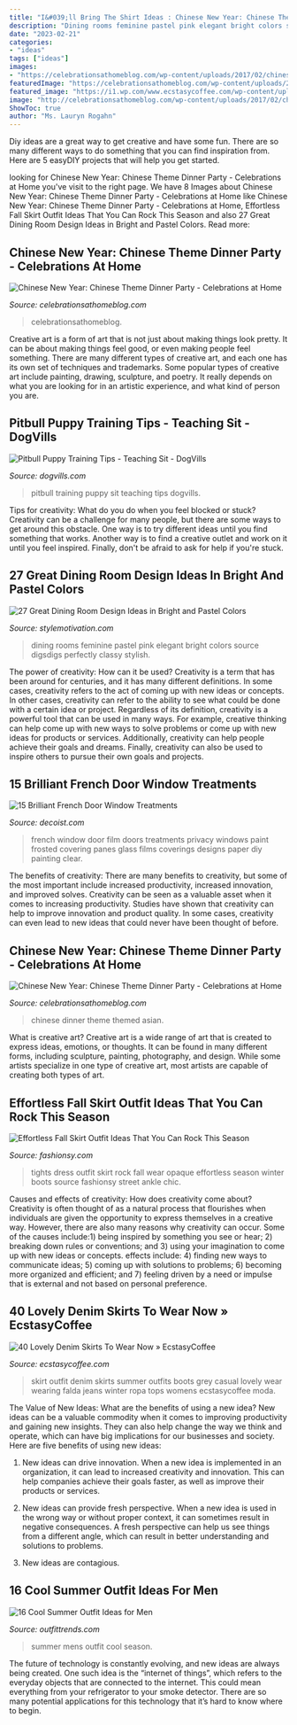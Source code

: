 ```yaml
---
title: "I&#039;ll Bring The Shirt Ideas : Chinese New Year: Chinese Theme Dinner Party"
description: "Dining rooms feminine pastel pink elegant bright colors source digsdigs perfectly classy stylish"
date: "2023-02-21"
categories:
- "ideas"
tags: ["ideas"]
images:
- "https://celebrationsathomeblog.com/wp-content/uploads/2017/02/chinese-theme-new-year-dinner-party-tabletop.jpg"
featuredImage: "https://celebrationsathomeblog.com/wp-content/uploads/2017/02/chinese-theme-new-year-dinner-party-tabletop.jpg"
featured_image: "https://i1.wp.com/www.ecstasycoffee.com/wp-content/uploads/2016/10/Denim-Skirt-Outfit5.jpg?resize=343%2C806"
image: "http://celebrationsathomeblog.com/wp-content/uploads/2017/02/chinese-new-year-dinner-entree.jpg"
ShowToc: true
author: "Ms. Lauryn Rogahn"
---
```



Diy ideas are a great way to get creative and have some fun. There are so many different ways to do something that you can find inspiration from. Here are 5 easyDIY projects that will help you get started.

	

		
looking for Chinese New Year: Chinese Theme Dinner Party - Celebrations at Home you've visit to the right page. We have 8 Images about Chinese New Year: Chinese Theme Dinner Party - Celebrations at Home like Chinese New Year: Chinese Theme Dinner Party - Celebrations at Home, Effortless Fall Skirt Outfit Ideas That You Can Rock This Season and also 27 Great Dining Room Design Ideas in Bright and Pastel Colors. Read more:
		
    
## Chinese New Year: Chinese Theme Dinner Party - Celebrations At Home

<img loading=lazy src="https://celebrationsathomeblog.com/wp-content/uploads/2017/02/chinese-theme-new-year-dinner-party-tabletop.jpg" onerror="this.onerror=null;this.src='https://tse1.mm.bing.net/th?id=OIP.XzU0-WApI6rUHthzMjcfowHaLH&amp;pid=15.1';" alt="Chinese New Year: Chinese Theme Dinner Party - Celebrations at Home">

_Source: celebrationsathomeblog.com_

>celebrationsathomeblog. 

	

Creative art is a form of art that is not just about making things look pretty. It can be about making things feel good, or even making people feel something. There are many different types of creative art, and each one has its own set of techniques and trademarks. Some popular types of creative art include painting, drawing, sculpture, and poetry. It really depends on what you are looking for in an artistic experience, and what kind of person you are.

    
## Pitbull Puppy Training Tips - Teaching Sit - DogVills

<img loading=lazy src="https://www.dogvills.com/wp-content/uploads/2015/04/Pitbull-training-sit-768x1024.jpg" onerror="this.onerror=null;this.src='https://tse4.mm.bing.net/th?id=OIP.TVm_HoEphFEpcc5WMrf1wQHaJ4&amp;pid=15.1';" alt="Pitbull Puppy Training Tips - Teaching Sit - DogVills">

_Source: dogvills.com_

>pitbull training puppy sit teaching tips dogvills. 

	

Tips for creativity: What do you do when you feel blocked or stuck?
Creativity can be a challenge for many people, but there are some ways to get around this obstacle. One way is to try different ideas until you find something that works. Another way is to find a creative outlet and work on it until you feel inspired. Finally, don't be afraid to ask for help if you're stuck.

    
## 27 Great Dining Room Design Ideas In Bright And Pastel Colors

<img loading=lazy src="https://www.stylemotivation.com/wp-content/uploads/2013/09/dining-rooms-15.jpg" onerror="this.onerror=null;this.src='https://tse2.mm.bing.net/th?id=OIP.QTiwuVh1mPJMQ-NIazfVzgHaLS&amp;pid=15.1';" alt="27 Great Dining Room Design Ideas in Bright and Pastel Colors">

_Source: stylemotivation.com_

>dining rooms feminine pastel pink elegant bright colors source digsdigs perfectly classy stylish. 

	

The power of creativity: How can it be used?
Creativity is a term that has been around for centuries, and it has many different definitions. In some cases, creativity refers to the act of coming up with new ideas or concepts. In other cases, creativity can refer to the ability to see what could be done with a certain idea or project. Regardless of its definition, creativity is a powerful tool that can be used in many ways. For example, creative thinking can help come up with new ways to solve problems or come up with new ideas for products or services. Additionally, creativity can help people achieve their goals and dreams. Finally, creativity can also be used to inspire others to pursue their own goals and projects.

    
## 15 Brilliant French Door Window Treatments

<img loading=lazy src="http://cdn.decoist.com/wp-content/uploads/2015/06/french-doors-film-paint.jpg" onerror="this.onerror=null;this.src='https://tse1.mm.bing.net/th?id=OIP.NRzhlarzQttCCbs80pU_nwHaJ3&amp;pid=15.1';" alt="15 Brilliant French Door Window Treatments">

_Source: decoist.com_

>french window door film doors treatments privacy windows paint frosted covering panes glass films coverings designs paper diy painting clear. 

	

The benefits of creativity: There are many benefits to creativity, but some of the most important include increased productivity, increased innovation, and improved solves.
Creativity can be seen as a valuable asset when it comes to increasing productivity. Studies have shown that creativity can help to improve innovation and product quality. In some cases, creativity can even lead to new ideas that could never have been thought of before.

    
## Chinese New Year: Chinese Theme Dinner Party - Celebrations At Home

<img loading=lazy src="http://celebrationsathomeblog.com/wp-content/uploads/2017/02/chinese-new-year-dinner-entree.jpg" onerror="this.onerror=null;this.src='https://tse4.mm.bing.net/th?id=OIP.H6ZgmopHRMajPhLR1DmqhAHaJ5&amp;pid=15.1';" alt="Chinese New Year: Chinese Theme Dinner Party - Celebrations at Home">

_Source: celebrationsathomeblog.com_

>chinese dinner theme themed asian. 

	

What is creative art?
Creative art is a wide range of art that is created to express ideas, emotions, or thoughts. It can be found in many different forms, including sculpture, painting, photography, and design. While some artists specialize in one type of creative art, most artists are capable of creating both types of art.

    
## Effortless Fall Skirt Outfit Ideas That You Can Rock This Season

<img loading=lazy src="http://fashionsy.com/wp-content/uploads/2017/09/fall-outfit-8.jpg" onerror="this.onerror=null;this.src='https://tse1.mm.bing.net/th?id=OIP.yzUodEA6iHXYKRrYL8wp5QHaLH&amp;pid=15.1';" alt="Effortless Fall Skirt Outfit Ideas That You Can Rock This Season">

_Source: fashionsy.com_

>tights dress outfit skirt rock fall wear opaque effortless season winter boots source fashionsy street ankle chic. 

	

Causes and effects of creativity: How does creativity come about?
Creativity is often thought of as a natural process that flourishes when individuals are given the opportunity to express themselves in a creative way. However, there are also many reasons why creativity can occur. Some of the causes include:1) being inspired by something you see or hear; 2) breaking down rules or conventions; and 3) using your imagination to come up with new ideas or concepts. effects include: 4) finding new ways to communicate ideas; 5) coming up with solutions to problems; 6) becoming more organized and efficient; and 7) feeling driven by a need or impulse that is external and not based on personal preference.

    
## 40 Lovely Denim Skirts To Wear Now » EcstasyCoffee

<img loading=lazy src="https://i1.wp.com/www.ecstasycoffee.com/wp-content/uploads/2016/10/Denim-Skirt-Outfit5.jpg?resize=343%2C806" onerror="this.onerror=null;this.src='https://tse1.mm.bing.net/th?id=OIP.5BMhRnCsbho0WxPc0WzN3QHaRZ&amp;pid=15.1';" alt="40 Lovely Denim Skirts To Wear Now » EcstasyCoffee">

_Source: ecstasycoffee.com_

>skirt outfit denim skirts summer outfits boots grey casual lovely wear wearing falda jeans winter ropa tops womens ecstasycoffee moda. 

	

The Value of New Ideas: What are the benefits of using a new idea?
New ideas can be a valuable commodity when it comes to improving productivity and gaining new insights. They can also help change the way we think and operate, which can have big implications for our businesses and society. Here are five benefits of using new ideas:
1. New ideas can drive innovation. When a new idea is implemented in an organization, it can lead to increased creativity and innovation. This can help companies achieve their goals faster, as well as improve their products or services.

2. New ideas can provide fresh perspective. When a new idea is used in the wrong way or without proper context, it can sometimes result in negative consequences. A fresh perspective can help us see things from a different angle, which can result in better understanding and solutions to problems.

3. New ideas are contagious.

    
## 16 Cool Summer Outfit Ideas For Men

<img loading=lazy src="https://www.outfittrends.com/wp-content/uploads/2014/06/men-summer-style-ideas.jpg" onerror="this.onerror=null;this.src='https://tse3.mm.bing.net/th?id=OIP.aTUGd3CgX6pu8A3KUr0ingHaLG&amp;pid=15.1';" alt="16 Cool Summer Outfit Ideas for Men">

_Source: outfittrends.com_

>summer mens outfit cool season. 

	

The future of technology is constantly evolving, and new ideas are always being created. One such idea is the “internet of things”, which refers to the everyday objects that are connected to the internet. This could mean everything from your refrigerator to your smoke detector. There are so many potential applications for this technology that it’s hard to know where to begin.


